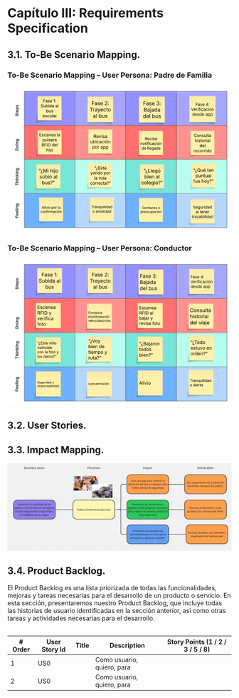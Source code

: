 ﻿# Capítulo III: Requirements Specification

## 3.1. To-Be Scenario Mapping.

### To-Be Scenario Mapping – User Persona: Padre de Familia

![toBePropietario](/assets/chapter3/Scenario_map.png)

### To-Be Scenario Mapping – User Persona: Conductor

![toBePropietario](/assets/chapter3/Scenario_map_conductor.png)

## 3.2. User Stories.

## 3.3. Impact Mapping.

![toBePropietario](/assets/chapter3/impactMap2025.PNG)

## 3.4. Product Backlog.

El Product Backlog es una lista priorizada de todas las funcionalidades, mejoras y tareas necesarias para el desarrollo de un producto o servicio. En esta sección, presentaremos nuestro Product Backlog, que incluye todas las historias de usuario identificadas en la sección anterior, así como otras tareas y actividades necesarias para el desarrollo.
<br><br>

| # Order | User Story Id | Title | Description                | Story Points (1 / 2 / 3 / 5 / 8) |
| ------- | ------------- | ----- | -------------------------- | -------------------------------- |
| 1       | US0           |       | Como usuario, quiero, para |                                  |
| 2       | US0           |       | Como usuario, quiero, para |                                  |
